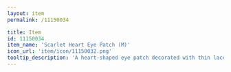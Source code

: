 ```yaml
---
layout: item
permalink: /11150034

title: Item
id: 11150034
item_name: 'Scarlet Heart Eye Patch (M)'
icon_url: 'item/icon/11150032.png'
tooltip_description: 'A heart-shaped eye patch decorated with thin lace.'
---
```

